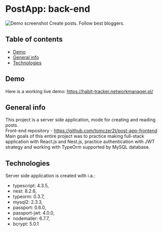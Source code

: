 # PostApp: back-end


![Demo screenshot](https://user-images.githubusercontent.com/88483398/188853017-f06e2b29-cf29-426b-9f4e-5c8be1293585.png)
Create posts. Follow best bloggers.

## Table of contents
* [Demo](#demo)
* [General info](#general-info)
* [Technologies](#technologies)

## Demo
Here is a working live demo: https://habit-tracker.networkmanager.pl/

## General info
This project is a server side application, mode for creating and reading posts.
<br/>
Front-end repository - https://github.com/tomczer2t/post-app-frontend
<br/>
Main goals of this entire project was to practice making full-stack application with React.js and Nest.js, practice authentication with JWT strategy and working with TypeOrm supported by MySQL database.

## Technologies
Server side application is created with i.a.:
* typescript: 4.3.5,
* nest: 8.2.6, 
* typeorm: 0.3.7,
* mysql2: 2.3.3,
* passport: 0.6.0,
* passport-jwt: 4.0.0, 
* nodemailer: 6.7.7,
* bcrypt: 5.0.1
